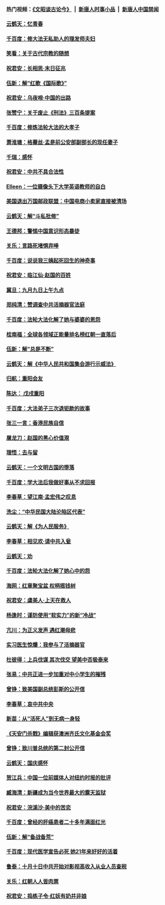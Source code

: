 #### 热门视频：[《文昭谈古论今》](https://github.com/gfw-breaker/wenzhao/blob/master/README.md?t=10231233) &nbsp;|&nbsp; [新唐人时事小品](https://github.com/gfw-breaker/ntdtv-comedy/blob/master/README.md?t=10231233) &nbsp;|&nbsp; [新唐人中国禁闻](https://github.com/gfw-breaker/ntdtv-news/blob/master/README.md?t=10231233)

#### [云鹤天：忆青春](../pages/nsc993/n10802146.md?t=10231233) 

#### [千百度：修大法无私助人的理发师夫妇](../pages/nsc993/n10802411.md?t=10231233) 

#### [笑看：关于古代宗教的随想](../pages/nsc993/n10802156.md?t=10231233) 

#### [祝君安：长相思‧末日征兆](../pages/nsc993/n10802141.md?t=10231233) 

#### [伍新：解“红歌《国际歌》”](../pages/nsc993/n10800387.md?t=10231233) 

#### [祝君安：乌夜啼‧中国的出路](../pages/nsc993/n10800368.md?t=10231233) 

#### [张赞宁：关于废止《刑法》三百条提案](../pages/nsc993/n10800416.md?t=10231233) 

#### [千百度：修炼法轮大法的大孝子](../pages/nsc993/n10799615.md?t=10231233) 

#### [萧淮塘：格蕾丝‧孟是前公安部副部长的现任妻子](../pages/nsc993/n10799586.md?t=10231233) 

#### [千瑞：感怀](../pages/nsc993/n10799581.md?t=10231233) 

#### [祝君安：中共不具合法性](../pages/nsc993/n10798264.md?t=10231233) 

#### [EIleen：一位摄像头下大学英语教师的自白](../pages/nsc993/n10797002.md?t=10231233) 

#### [美国退出万国邮政联盟：中国电商小卖家直接被清场](../pages/nsc993/n10794894.md?t=10231233) 

#### [云鹤天：解“斗私批修”](../pages/nsc993/n10794890.md?t=10231233) 

#### [王德邦：警惕中国意识形态暴徒](../pages/nsc993/n10794883.md?t=10231233) 

#### [关乐：言路死堵惧弃唾](../pages/nsc993/n10794076.md?t=10231233) 

#### [千百度：说说我三姨起死回生的神奇事](../pages/nsc993/n10794283.md?t=10231233) 

#### [祝君安：临江仙‧赵国的百姓](../pages/nsc993/n10794048.md?t=10231233) 

#### [冀旦：九月九日上午九点](../pages/nsc993/n10794036.md?t=10231233) 

#### [郑纯清：赞调查中共活摘器官法庭](../pages/nsc993/n10791263.md?t=10231233) 

#### [千百度：法轮大法化解了她与婆婆的恩怨](../pages/nsc993/n10791631.md?t=10231233) 

#### [桂南福：全球各领域正能量排名榜红朝一直落后](../pages/nsc993/n10791212.md?t=10231233) 

#### [伍新：解“总是不断”](../pages/nsc993/n10791175.md?t=10231233) 

#### [云鹤天：解《中华人民共和国集会游行示威法》](../pages/nsc993/n10788984.md?t=10231233) 

#### [归航：重阳会友](../pages/nsc993/n10788972.md?t=10231233) 

#### [陈达： 戊戌重阳](../pages/nsc993/n10788955.md?t=10231233) 

#### [千百度：大法弟子三次退钜款的故事](../pages/nsc993/n10788888.md?t=10231233) 

#### [张三一言：香港民族自信](../pages/nsc993/n10788940.md?t=10231233) 

#### [屠龙刀：赵国的黑心价值覌](../pages/nsc993/n10786800.md?t=10231233) 

#### [理悟：去与留](../pages/nsc993/n10786798.md?t=10231233) 

#### [云鹤天：一个文明古国的堕落](../pages/nsc993/n10786791.md?t=10231233) 

#### [千百度：学大法后我做好事从不求回报](../pages/nsc993/n10786688.md?t=10231233) 

#### [李春草：望江南‧孟宏伟之叹息](../pages/nsc993/n10786183.md?t=10231233) 

#### [洗尘：“中华民国大陆沦陷区代表”](../pages/nsc993/n10786166.md?t=10231233) 

#### [云鹤天：解《为人民服务》](../pages/nsc993/n10786176.md?t=10231233) 

#### [李春草：相见欢‧请中共入瓮](../pages/nsc993/n10785067.md?t=10231233) 

#### [云鹤天：劝](../pages/nsc993/n10785051.md?t=10231233) 

#### [千百度：法轮大法化解了她心中的怨](../pages/nsc993/n10783905.md?t=10231233) 

#### [海网：红章聚宝盆 权柄摇钱树](../pages/nsc993/n10783866.md?t=10231233) 

#### [祝君安：虞美人‧上天在救人](../pages/nsc993/n10783846.md?t=10231233) 

#### [杨逢时：谨防使用“软实力”的新“冷战”](../pages/nsc993/n10783795.md?t=10231233) 

#### [亢川：为正义发声 遇红潮母悲](../pages/nsc993/n10783768.md?t=10231233) 

#### [实习医生惊爆：我参与了活摘器官](../pages/nsc993/n10782508.md?t=10231233) 

#### [杜彼得：上兵伐谋 其次伐交 望美中否极泰来](../pages/nsc993/n10782571.md?t=10231233) 

#### [张易：中共正进一步加重对中小学生的摧残](../pages/nsc993/n10781866.md?t=10231233) 

#### [曾铮：致美国副总统彭斯的公开信](../pages/nsc993/n10779942.md?t=10231233) 

#### [李春草：哀中共中央](../pages/nsc993/n10778921.md?t=10231233) 

#### [新苗：从“活死人”到无病一身轻](../pages/nsc993/n10778538.md?t=10231233) 

#### [《天安门杀戮》编辑获澳洲齐氏文化基金会奖](../pages/nsc993/n10777219.md?t=10231233) 

#### [曾铮：致川普总统的第二封公开信](../pages/nsc993/n10777329.md?t=10231233) 

#### [云鹤天：国庆感怀](../pages/nsc993/n10775823.md?t=10231233) 

#### [贺江兵：中国一位前媒体人对纽约时报的批评](../pages/nsc993/n10776626.md?t=10231233) 

#### [臧海清：新疆成为当今世界最大的露天监狱](../pages/nsc993/n10775817.md?t=10231233) 

#### [祝君安：浣溪沙‧美中的苦恋](../pages/nsc993/n10775813.md?t=10231233) 

#### [千百度：曾经的肝癌患者二十多年满面红光](../pages/nsc993/n10775728.md?t=10231233) 

#### [伍新：解“备战备荒”](../pages/nsc993/n10773928.md?t=10231233) 

#### [千百度：现代医学宣告必死 她21年来好好的活着](../pages/nsc993/n10773703.md?t=10231233) 

#### [鲁泰：十月十日中共开始对影视高收入从业人员查税](../pages/nsc993/n10773444.md?t=10231233) 

#### [关乐：红朝人人皆肉票](../pages/nsc993/n10773429.md?t=10231233) 

#### [祝君安：捣练子令‧红妖有奶并非娘](../pages/nsc993/n10773412.md?t=10231233) 

